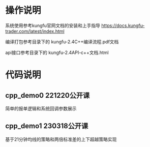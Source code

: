 # 操作说明
系统使用参考kungfu官网文档的安装和上手指导
https://docs.kungfu-trader.com/latest/index.html

编译打包参考目录下的
kungfu-2.4C++编译流程.pdf文档

api接口参考目录下的
kungfu-2.4API-c++文档.html


# 代码说明
## cpp_demo0 221220公开课
简单的报单逻辑和系统回调参数展示

## cpp_demo1 230318公开课
基于21分钟均线的策略和两倍标准差的上下超越策略实现
